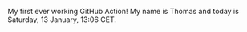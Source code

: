 My first ever working GitHub Action!
My name is Thomas and today is Saturday, 13 January, 13:06 CET. 
